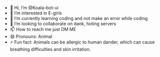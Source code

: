 - 👋 Hi, I’m @Koala-bot-ui
- 👀 I’m interested in E-girls
- 🌱 I’m currently learning coding and not make an error while coding
- 💞️ I’m looking to collaborate on dank, hoting servers 
- 📫 How to reach me just DM ME
- 😄 Pronouns: Animal  
- ⚡ Fun fact: Animals can be allergic to human dander, which can cause breathing difficulties and skin irritation. 

<!---
Koala-bot-ui/Koala-bot-ui is a ✨ special ✨ repository because its `README.md` (this file) appears on your GitHub profile.
You can click the Preview link to take a look at your changes.
--->
